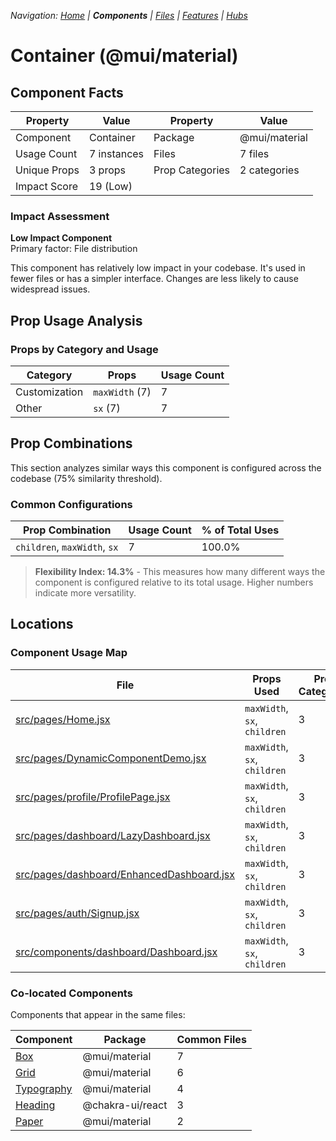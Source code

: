 
*Navigation: [Home](../../index.md) | **Components** | [Files](../../files.md) | [Features](../../features.md) | [Hubs](../../hubs.md)*



# Container (@mui/material)

## Component Facts

| Property | Value | Property | Value |
|----------|-------|----------|-------|
| Component | Container | Package | @mui/material |
| Usage Count | 7 instances | Files | 7 files |
| Unique Props | 3 props | Prop Categories | 2 categories |
| Impact Score | 19 (Low) | | |

### Impact Assessment

**Low Impact Component**  
Primary factor: File distribution

This component has relatively low impact in your codebase. It&#x27;s used in fewer files or has a simpler interface. Changes are less likely to cause widespread issues.

## Prop Usage Analysis

### Props by Category and Usage

| Category | Props | Usage Count |
|----------|-------|-------------|
| Customization | `maxWidth` (7) | 7 |
| Other | `sx` (7) | 7 |

## Prop Combinations

This section analyzes similar ways this component is configured across the codebase (75% similarity threshold).

### Common Configurations

| Prop Combination | Usage Count | % of Total Uses |
|------------------|-------------|----------------|
| `children`, `maxWidth`, `sx` | 7 | 100.0% |

> **Flexibility Index: 14.3%** - This measures how many different ways the component is configured relative to its total usage. Higher numbers indicate more versatility.

## Locations

### Component Usage Map

| File | Props Used | Prop Categories |
|------|------------|----------------|
| [src/pages/Home.jsx](https://github.com/star4beam/react-import-analyzer/blob/main/test-project/src/pages/Home.jsx) | `maxWidth`, `sx`, `children` | 3 |
| [src/pages/DynamicComponentDemo.jsx](https://github.com/star4beam/react-import-analyzer/blob/main/test-project/src/pages/DynamicComponentDemo.jsx) | `maxWidth`, `sx`, `children` | 3 |
| [src/pages/profile/ProfilePage.jsx](https://github.com/star4beam/react-import-analyzer/blob/main/test-project/src/pages/profile/ProfilePage.jsx) | `maxWidth`, `sx`, `children` | 3 |
| [src/pages/dashboard/LazyDashboard.jsx](https://github.com/star4beam/react-import-analyzer/blob/main/test-project/src/pages/dashboard/LazyDashboard.jsx) | `maxWidth`, `sx`, `children` | 3 |
| [src/pages/dashboard/EnhancedDashboard.jsx](https://github.com/star4beam/react-import-analyzer/blob/main/test-project/src/pages/dashboard/EnhancedDashboard.jsx) | `maxWidth`, `sx`, `children` | 3 |
| [src/pages/auth/Signup.jsx](https://github.com/star4beam/react-import-analyzer/blob/main/test-project/src/pages/auth/Signup.jsx) | `maxWidth`, `sx`, `children` | 3 |
| [src/components/dashboard/Dashboard.jsx](https://github.com/star4beam/react-import-analyzer/blob/main/test-project/src/components/dashboard/Dashboard.jsx) | `maxWidth`, `sx`, `children` | 3 |

### Co-located Components
Components that appear in the same files:

| Component | Package | Common Files |
|-----------|---------|--------------|
| [Box](../@mui_material/Box.md) | @mui/material | 7 |
| [Grid](../@mui_material/Grid.md) | @mui/material | 6 |
| [Typography](../@mui_material/Typography.md) | @mui/material | 4 |
| [Heading](../@chakra-ui_react/Heading.md) | @chakra-ui/react | 3 |
| [Paper](../@mui_material/Paper.md) | @mui/material | 2 |
